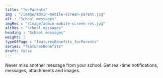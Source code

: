 ```yaml
---
title: "forParents"
img : "/image/admin-mobile-screen-parent.jpg"
alt : "School messages"
imgRes : "/image/admin-mobile-screen-res.jpg"
altRes : "School messages"
heading : "School messages"
weight: 1
typeOfPage : "featuresBenefits_forParents"
series: "featuresBenefits"
draft: false
---
```


Never miss another message from your school. Get real-time notifications, messages, attachments and images.
